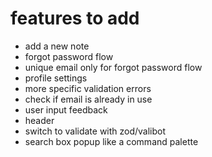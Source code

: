 # features to add

- add a new note
- forgot password flow
- unique email only for forgot password flow
- profile settings
- more specific validation errors
- check if email is already in use
- user input feedback
- header
- switch to validate with zod/valibot
- search box popup like a command palette
